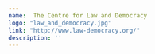 ```yaml
---
name:  The Centre for Law and Democracy
logo: "law_and_democracy.jpg"
link: "http://www.law-democracy.org/"
description: ''
---
```

